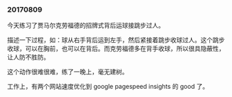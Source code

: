 ### 20170809

今天练习了贾马尔克劳福德的招牌式背后运球接跳步过人。

描述一下过程，如：球从右手背后运到左手，然后紧接着跳步收球过人。这个跳步收球，可以在胸前，也可以在背后。而克劳福德多在背手收球，所以很具隐蔽性，让人防不胜防。

这个动作很难很难，练了一晚上，毫无建树。


工作上，有两个网站速度优化到 google pagespeed insights 的 good 了。

